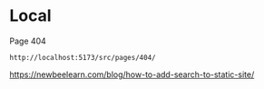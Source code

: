 # Local

Page 404

```
http://localhost:5173/src/pages/404/
```

https://newbeelearn.com/blog/how-to-add-search-to-static-site/